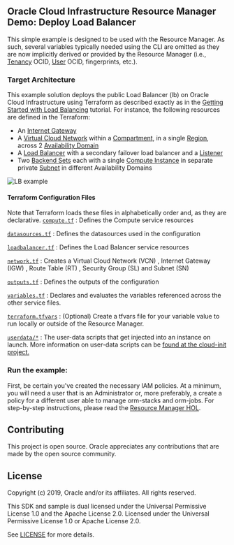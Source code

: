 ## Oracle Cloud Infrastructure Resource Manager Demo: Deploy Load Balancer
This simple example is designed to be used with the Resource Manager. As such, several variables typically needed using the CLI are omitted as they are now implicitly derived or provided by the Resource Manager (i.e., [Tenancy](https://docs.cloud.oracle.com/iaas/Content/GSG/Concepts/concepts.htm) OCID, [User](https://docs.cloud.oracle.com/iaas/Content/Identity/Concepts/overview.htm) OCID, fingerprints, etc.).

### Target Architecture
This example solution deploys the public Load Balancer (lb) on Oracle Cloud Infrastructure using Terraform as described exactly as in the [Getting Started with Load Balancing](https://docs.cloud.oracle.com/iaas/Content/GSG/Tasks/loadbalancing.htm) tutorial. For instance, the following resources are defined in the Terraform:

* An [Internet Gateway](https://docs.cloud.oracle.com/iaas/Content/Network/Concepts/overview.htm)
* A [Virtual Cloud Network](https://docs.cloud.oracle.com/iaas/Content/Network/Concepts/overview.htm) within a [Compartment](https://docs.cloud.oracle.com/iaas/Content/Identity/Concepts/overview.htm), in a single [Region](https://docs.cloud.oracle.com/iaas/Content/General/Concepts/regions.htm), across 2 [Availability Domain](https://docs.cloud.oracle.com/iaas/Content/General/Concepts/regions.htm)
* A [Load Balancer](https://docs.cloud.oracle.com/iaas/Content/Balance/Tasks/managingloadbalancer.htm) with a secondary failover load balancer and a [Listener](https://docs.cloud.oracle.com/iaas/Content/Balance/Tasks/managinglisteners.htm)
* Two [Backend Sets](https://docs.cloud.oracle.com/iaas/Content/Balance/Concepts/balanceoverview.htm) each with a single [Compute Instance](https://docs.cloud.oracle.com/iaas/Content/Compute/Concepts/computeoverview.htm) in separate private [Subnet](https://docs.cloud.oracle.com/iaas/Content/Network/Concepts/overview.htm) in different Availability Domains

![LB example](images/gsg-lb-allow-traffic.png)


#### Terraform Configuration Files
Note that Terraform loads these files in alphabetically order and, as they are declarative.
[`compute.tf`](compute.tf) 
:	Defines the Compute service resources

[`datasources.tf`](datasources.tf)
:	Defines the datasources used in the configuration

[`loadbalancer.tf`](provider.tf)
:	Defines the Load Balancer service resources

[`network.tf`](network.tf)
:	Creates a Virtual Cloud Network (VCN) , Internet Gateway (IGW) , Route Table (RT) , Security Group (SL) and Subnet (SN)

[`outputs.tf`](outputs.tf)
:	Defines the outputs of the configuration

[`variables.tf`](variables.tf)
:	Declares and evaluates the variables referenced across the other service files.

[`terraform.tfvars`](terraform.tfvars)
:  (Optional) Create a tfvars file for your variable value to run locally or outside of the Resource Manager.

[`userdata/*`](/userdata/bootstrap)
:	The user-data scripts that get injected into an instance on launch. More information on user-data scripts can be [found at the cloud-init project.](https://cloudinit.readthedocs.io/en/latest/topics/format.html)


### Run the example:
First, be certain you've created the necessary IAM policies. At a minimum, you will need a user that is an Administrator or, more preferably, a create a policy for a different user able to manage orm-stacks and orm-jobs.
For step-by-step instructions, please read the [Resource Manager HOL](https://github.com/oracle/learning-library/tree/master/oci-library/DevOps/Resource_Manager/Resource_Manager_HOL.md). 

## Contributing

This project is open source. Oracle appreciates any contributions that are made by the open source community.

## License

Copyright (c) 2019, Oracle and/or its affiliates. All rights reserved.

This SDK and sample is dual licensed under the Universal Permissive License 1.0 and the Apache License 2.0.
Licensed under the Universal Permissive License 1.0 or Apache License 2.0.

See [LICENSE](/LICENSE.txt) for more details.
